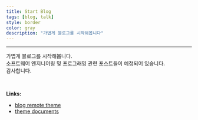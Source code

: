 ```yaml
---
title: Start Blog
tags: [blog, talk]
style: border
color: gray
description: "가볍게 블로그를 시작해봅니다"
---
```


---
가볍게 블로그를 시작해봅니다.<br>
소프트웨어 엔지니어링 및 프로그래밍 관련 포스트들이 예정되어 있습니다.<br>
감사합니다.<br>

<br>

**Links:**
* [blog remote theme](https://github.com/YoussefRaafatNasry/portfolYOU)
* [theme documents](https://youssefraafatnasry.github.io/portfolYOU/docs)

